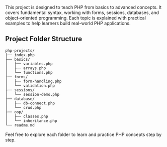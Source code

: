This project is designed to teach PHP from basics to advanced concepts. It covers fundamental syntax, working with forms, sessions, databases, and object-oriented programming. Each topic is explained with practical examples to help learners build real-world PHP applications.

## Project Folder Structure

```
php-projects/
├── index.php
├── basics/
│   ├── variables.php
│   ├── arrays.php
│   └── functions.php
├── forms/
│   ├── form-handling.php
│   └── validation.php
├── sessions/
│   └── session-demo.php
├── database/
│   ├── db-connect.php
│   └── crud.php
├── oop/
│   ├── classes.php
│   └── inheritance.php
└── readme.md
```

Feel free to explore each folder to learn and practice PHP concepts step by step.